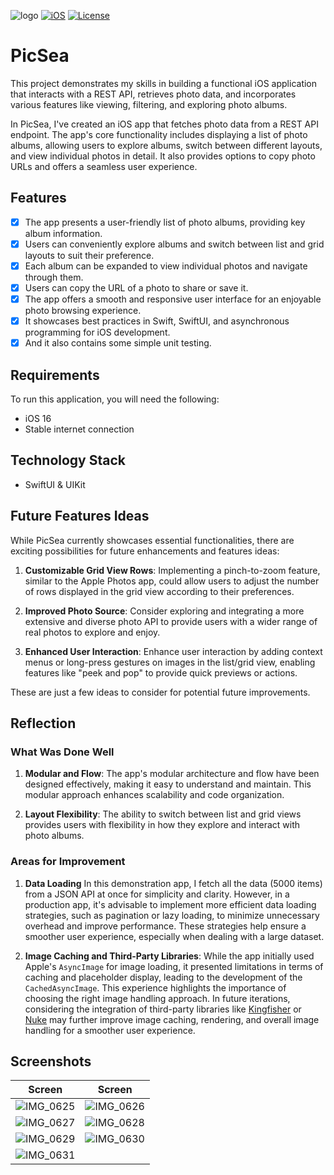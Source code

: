 ![logo](https://github.com/chrishoste/PicSea/assets/22995847/49a98ca2-da1d-443b-9cfa-edc4a1c234fa)
[![iOS](https://img.shields.io/badge/iOS-16-green)](https://img.shields.io/badge/iOS-16-Green)
[![License](https://img.shields.io/badge/license-MIT-blue.svg)](https://opensource.org/licenses/MIT)

# PicSea
This project demonstrates my skills in building a functional iOS application that interacts with a REST API, retrieves photo data, and incorporates various features like viewing, filtering, and exploring photo albums.

In PicSea, I've created an iOS app that fetches photo data from a REST API endpoint. The app's core functionality includes displaying a list of photo albums, allowing users to explore albums, switch between different layouts, and view individual photos in detail. It also provides options to copy photo URLs and offers a seamless user experience.

## Features
- [x] The app presents a user-friendly list of photo albums, providing key album information.
- [x] Users can conveniently explore albums and switch between list and grid layouts to suit their preference.
- [x] Each album can be expanded to view individual photos and navigate through them.
- [x] Users can copy the URL of a photo to share or save it.
- [x] The app offers a smooth and responsive user interface for an enjoyable photo browsing experience.
- [x] It showcases best practices in Swift, SwiftUI, and asynchronous programming for iOS development.
- [x] And it also contains some simple unit testing.

## Requirements
To run this application, you will need the following:
- iOS 16
- Stable internet connection

## Technology Stack
- SwiftUI & UIKit

## Future Features Ideas

While PicSea currently showcases essential functionalities, there are exciting possibilities for future enhancements and features ideas:

1. **Customizable Grid View Rows**: Implementing a pinch-to-zoom feature, similar to the Apple Photos app, could allow users to adjust the number of rows displayed in the grid view according to their preferences.

2. **Improved Photo Source**: Consider exploring and integrating a more extensive and diverse photo API to provide users with a wider range of real photos to explore and enjoy.

3. **Enhanced User Interaction**: Enhance user interaction by adding context menus or long-press gestures on images in the list/grid view, enabling features like "peek and pop" to provide quick previews or actions.

These are just a few ideas to consider for potential future improvements.

## Reflection

### What Was Done Well
1. **Modular and Flow**: The app's modular architecture and flow have been designed effectively, making it easy to understand and maintain. This modular approach enhances scalability and code organization.

2. **Layout Flexibility**: The ability to switch between list and grid views provides users with flexibility in how they explore and interact with photo albums.

### Areas for Improvement
1. **Data Loading** In this demonstration app, I fetch all the data (5000 items) from a JSON API at once for simplicity and clarity. However, in a production app, it's advisable to implement more efficient data loading strategies, such as pagination or lazy loading, to minimize unnecessary overhead and improve performance. These strategies help ensure a smoother user experience, especially when dealing with a large dataset.

2. **Image Caching and Third-Party Libraries**: While the app initially used Apple's `AsyncImage` for image loading, it presented limitations in terms of caching and placeholder display, leading to the development of the `CachedAsyncImage`. This experience highlights the importance of choosing the right image handling approach. In future iterations, considering the integration of third-party libraries like [Kingfisher](https://github.com/onevcat/Kingfisher) or [Nuke](https://github.com/kean/Nuke) may further improve image caching, rendering, and overall image handling for a smoother user experience.

## Screenshots

|Screen |Screen |
|-------|-------|
|![IMG_0625](https://github.com/chrishoste/PicSea/assets/22995847/f47900f7-9790-4d1a-b304-69ca6ad617dc)|![IMG_0626](https://github.com/chrishoste/PicSea/assets/22995847/cc453ba6-dd18-4f25-b1e3-c0c1bdfba296)|
|![IMG_0627](https://github.com/chrishoste/PicSea/assets/22995847/a149383e-8969-45ba-9c78-7863bfd85384)|![IMG_0628](https://github.com/chrishoste/PicSea/assets/22995847/c685bce5-8159-4d99-bcbe-7a9ffaf2952a)|
|![IMG_0629](https://github.com/chrishoste/PicSea/assets/22995847/48d80dfe-3e17-4c0a-aee7-c13a0ae14ec4)|![IMG_0630](https://github.com/chrishoste/PicSea/assets/22995847/446ae354-75c1-4fc1-95af-0d0b26b9906f)|
|![IMG_0631](https://github.com/chrishoste/PicSea/assets/22995847/b91269b7-e3a3-4426-9b84-f7e4de3a6de1)||





